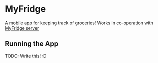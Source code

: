 # MyFridge

A mobile app for keeping track of groceries! Works in co-operation with [MyFridge server](https://github.com/aPruner/my-fridge-server)

## Running the App
TODO: Write this! :D
